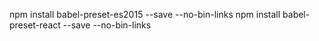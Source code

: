 npm install babel-preset-es2015 --save --no-bin-links
npm install babel-preset-react --save --no-bin-links